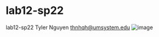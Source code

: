 # lab12-sp22
lab12-sp22
Tyler Nguyen
thnhqh@umsystem.edu
![image](https://user-images.githubusercontent.com/106999071/179307269-d6cfed19-da76-478f-8f58-ff0a0007b2ed.png)
